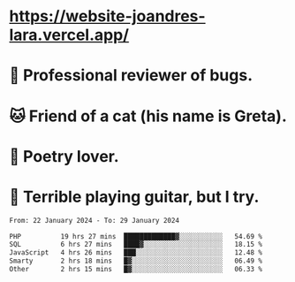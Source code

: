 # https://website-joandres-lara.vercel.app/
# 🐛 Professional reviewer of bugs.
# 🐱 Friend of a cat (his name is Greta).
# 📜 Poetry lover.
# 🎸 Terrible playing guitar, but I try.

<!--START_SECTION:waka-->

```txt
From: 22 January 2024 - To: 29 January 2024

PHP          19 hrs 27 mins  █████████████▓░░░░░░░░░░░   54.69 %
SQL          6 hrs 27 mins   ████▓░░░░░░░░░░░░░░░░░░░░   18.15 %
JavaScript   4 hrs 26 mins   ███░░░░░░░░░░░░░░░░░░░░░░   12.48 %
Smarty       2 hrs 18 mins   █▓░░░░░░░░░░░░░░░░░░░░░░░   06.49 %
Other        2 hrs 15 mins   █▓░░░░░░░░░░░░░░░░░░░░░░░   06.33 %
```

<!--END_SECTION:waka-->
